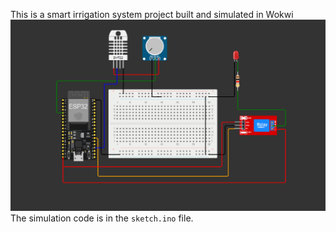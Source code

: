 This is a smart irrigation system project built and simulated in Wokwi
![My Smart Irrigation System](diagram.png)
The simulation code is in the `sketch.ino` file.
